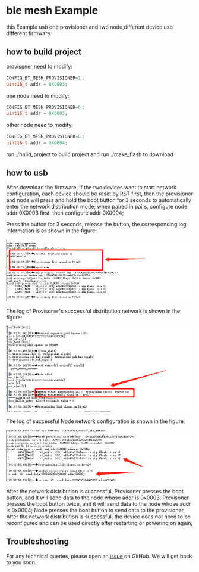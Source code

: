 # ble mesh Example
this Example usb one provisioner and two node,different device usb different firmware.

## how to build project
provisoner need to modify:
```c
CONFIG_BT_MESH_PROVISIONER=1；
uint16_t addr = 0X0003;
```

one node need to modify:
```c
CONFIG_BT_MESH_PROVISIONER=0；
uint16_t addr = 0X0003;
```

other node need to modify:
```c
CONFIG_BT_MESH_PROVISIONER=0；
uint16_t addr = 0X0004;
```
 run ./build_project to build project and run ./make_flash to download 

## how to usb

After download the firmware, if the two devices want to start network configuration, each device should be reset by RST first, then the provisioner and node will press and hold the boot button for 3 seconds to automatically enter the network distribution mode; when paired in pairs,  configure node addr 0X0003 first, then configure addr 0X0004;


Press the button for 3 seconds, release the button, the corresponding log information is as shown in the figure:

![key](image/key.png)

The log of Provisoner's successful distribution network is shown in the figure:

![Provisoner](image/Provisoner.png) 

The log of successful Node network configuration is shown in the figure:

![node](image/Node.png) 

After the network distribution is successful,
Provisoner presses the boot button, and it will send data to the node whose addr is 0x0003.
Provisoner presses the boot button twice, and it will send data to the node whose addr is 0x0004;
Node presses the boot button to send data to the provisioner,
After the network distribution is successful, the device does not need to be reconfigured and can be used directly after restarting or powering on again;

## Troubleshooting

For any technical queries, please open an [issue](https://github.com/Ai-Thinker-Open/Ai-Thinker-WB2/issues) on GitHub. We will get back to you soon.
